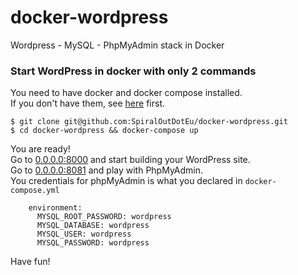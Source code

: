 # docker-wordpress   
Wordpress - MySQL - PhpMyAdmin stack in Docker   
### Start WordPress in docker with only 2 commands 
You need to have docker and docker compose installed.    
If you don't have them, see [here](http://www.spiralout.eu/2015/12/docker-installation-in-linux-mint-and.html) first.
```
$ git clone git@github.com:SpiralOutDotEu/docker-wordpress.git   
$ cd docker-wordpress && docker-compose up   
```
You are ready!   
Go to [0.0.0.0:8000](http://0.0.0.0:8000) and start building your WordPress site.   
Go to [0.0.0.0:8081](http://0.0.0.0:8081) and play with PhpMyAdmin.   
You credentials for phpMyAdmin is what you declared in `docker-compose.yml`   
```
    environment:
      MYSQL_ROOT_PASSWORD: wordpress
      MYSQL_DATABASE: wordpress
      MYSQL_USER: wordpress
      MYSQL_PASSWORD: wordpress
```
Have fun!

